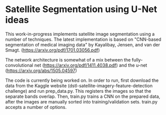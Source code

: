 # Satellite Segmentation using U-Net ideas

This work-in-progress implements satellite image segmentation using a number of techniques. The latest implementation is based on "CNN-based segmentation of medical imaging data" by Kayalibay, Jensen, and van der Smagt. (https://arxiv.org/pdf/1701.03056.pdf)

The network architecture is somewhat of a mix between the fully-convolutional net (https://arxiv.org/pdf/1411.4038.pdf) and the u-net  (https://arxiv.org/abs/1505.04597)

The code is currently being worked on. In order to run, first download the data from the Kaggle website (dstl-satellite-imagery-feature-detection challenge) and run prep_data.py. This registers the images so that the separate bands overlap. Then, train.py trains a CNN on the prepared data, after the images are manually sorted into training/validation sets. train.py accepts a number of options.

